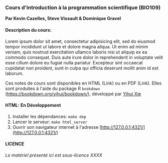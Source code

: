 ### Cours d'introduction à la programmation scientifique (BIO109)

**Par Kevin Cazelles, Steve Vissault & Dominique Gravel**

#### Description du cours:

Lorem ipsum dolor sit amet, consectetur adipisicing elit, sed do eiusmod tempor incididunt ut labore et dolore magna aliqua. Ut enim ad minim veniam, quis nostrud exercitation ullamco laboris nisi ut aliquip ex ea commodo consequat. Duis aute irure dolor in reprehenderit in voluptate velit esse cillum dolore eu fugiat nulla pariatur. Excepteur sint occaecat cupidatat non proident, sunt in culpa qui officia deserunt mollit anim id est laborum.

Ces notes de cours sont disponibles en HTML (Link) ou en PDF (Link).
Elles sont produites à l'aide du package R ```bookdown``` (https://bookdown.org/yihui/bookdown/), développé par [Yihui Xie](https://github.com/yihui)

#### HTML: En Développement

1. Installer les dépendances: ```make dep```
2. Lancer le serveur: ```make html_server```
3. Ouvrir son navigateur internet à l'adresse [http://127.0.0.1:4321/](http://127.0.0.1:4321/)

#### LICENCE

*Le matériel présenté ici est sous-licence XXXX*
